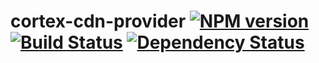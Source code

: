 # cortex-cdn-provider [![NPM version](https://badge.fury.io/js/cortex-cdn-provider.svg)](http://badge.fury.io/js/cortex-cdn-provider) [![Build Status](https://travis-ci.org/kaelzhang/node-cortex-cdn-provider.svg?branch=master)](https://travis-ci.org/kaelzhang/node-cortex-cdn-provider) [![Dependency Status](https://gemnasium.com/kaelzhang/node-cortex-cdn-provider.svg)](https://gemnasium.com/kaelzhang/node-cortex-cdn-provider)
